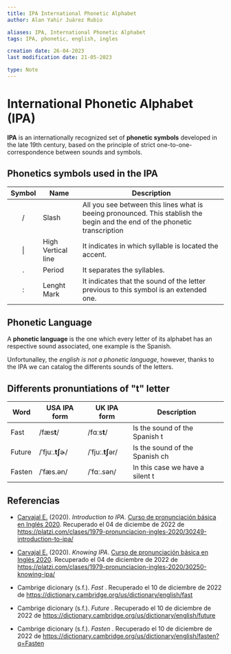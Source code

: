 ```yaml
---
title: IPA International Phonetic Alphabet
author: Alan Yahir Juárez Rubio

aliases: IPA, International Phonetic Alphabet
tags: IPA, phonetic, english, ingles

creation date: 26-04-2023
last modification date: 21-05-2023

type: Note
---
```


# International Phonetic Alphabet (IPA)

**IPA** is an internationally recognized set of **phonetic symbols** developed in the late 19th century, based on the principle of strict one-to-one-correspondence between sounds and symbols.

## Phonetics symbols used in the IPA

| Symbol | Name               | Description                                                                                                                 |
|:------:| ------------------ | --------------------------------------------------------------------------------------------------------------------------- |
|   /    | Slash              | All you see between this lines what is beeing pronounced. This stablish the begin and the end of the phonetic transcription |
|   \|   | High Vertical line | It indicates in which syllable is located the accent.                                                                       |
|   .    | Period             | It separates the syllables.                                                                                                 |
|   :    | Lenght Mark        | It indicates that the sound of the letter previous to this symbol is an extended one.                                       |

## Phonetic Language

A **phonetic language** is the one which every letter of its alphabet has an respective sound associated, one example is the Spanish.

Unfortunalley, the _english is not a phonetic language_, however, thanks to the IPA we can catalog the differents sounds of the letters.

## Differents pronuntiations of "t" letter

| Word   | USA IPA form    | UK IPA form      | Description                     |
| ------ | --------------- | ---------------- | ------------------------------- |
| Fast   | /fæs**t**/      | /fɑːs**t**/      | Is the sound of the Spanish t   |
| Future | /ˈfjuː.**tʃ**ɚ/ | /ˈfjuː.**tʃ**ər/ | Is the sound of the Spanish ch  |
| Fasten | /ˈfæs.ən/       | /ˈfɑː.sən/       | In this case we have a silent t |

## Referencias

- [Carvajal E.](https://platzi.com/profes/emma-carvajal/) (2020). _Introduction to IPA_. [Curso de pronunciación básica en Inglés 2020](https://platzi.com/clases/old/pronunciacion-ingles-2020/). Recuperado el 04 de diciembe de 2022 de https://platzi.com/clases/1979-pronunciacion-ingles-2020/30249-introduction-to-ipa/

- [Carvajal E.](https://platzi.com/profes/emma-carvajal/) (2020). _Knowing IPA_. [Curso de pronunciación básica en Inglés 2020](https://platzi.com/clases/old/pronunciacion-ingles-2020/). Recuperado el 04 de diciembre de 2022 de https://platzi.com/clases/1979-pronunciacion-ingles-2020/30250-knowing-ipa/

- Cambrige dicionary (s.f.). _Fast_ . Recuperado el 10 de diciembre de 2022 de https://dictionary.cambridge.org/us/dictionary/english/fast

- Cambrige dicionary (s.f.). _Future_ . Recuperado el 10 de diciembre de 2022 de https://dictionary.cambridge.org/us/dictionary/english/future

- Cambrige dicionary (s.f.). _Fasten_ . Recuperado el 10 de diciembre de 2022 de https://dictionary.cambridge.org/us/dictionary/english/fasten?q=Fasten